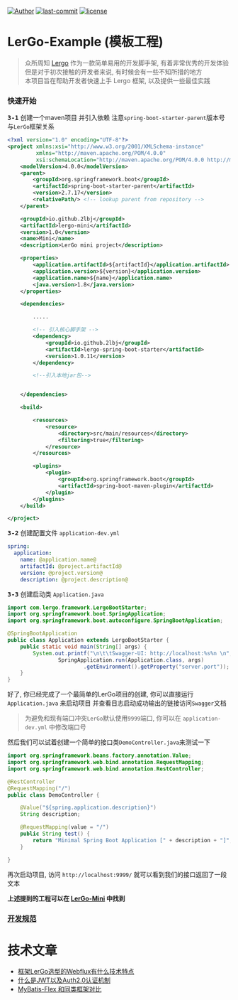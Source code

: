 [![Author](https://img.shields.io/badge/Author-hexLi-666699)](https://2lbj.github.io/)
[![last-commit](https://img.shields.io/github/last-commit/2lbj/lergo-spring-boot-starter)](https://github.com/2lbj/lergo-spring-boot-starter)
[![license](https://img.shields.io/badge/license-Apache%202.0-orange)](./LICENSE)

# LerGo-Example (模板工程)

> 众所周知 [Lergo](https://github.com/2lbj/lergo-spring-boot-starter) 作为一款简单易用的开发脚手架,
> 有着非常优秀的开发体验  
> 但是对于初次接触的开发者来说, 有时候会有一些不知所措的地方  
> 本项目旨在帮助开发者快速上手 Lergo 框架, 以及提供一些最佳实践

### 快速开始

<kbd>**3-1**</kbd> 创建一个maven项目 并引入依赖 注意`spring-boot-starter-parent`版本号与`LerGo`框架关系

```xml
<?xml version="1.0" encoding="UTF-8"?>
<project xmlns:xsi="http://www.w3.org/2001/XMLSchema-instance"
         xmlns="http://maven.apache.org/POM/4.0.0"
         xsi:schemaLocation="http://maven.apache.org/POM/4.0.0 http://maven.apache.org/xsd/maven-4.0.0.xsd">
    <modelVersion>4.0.0</modelVersion>
    <parent>
        <groupId>org.springframework.boot</groupId>
        <artifactId>spring-boot-starter-parent</artifactId>
        <version>2.7.17</version>
        <relativePath/> <!-- lookup parent from repository -->
    </parent>

    <groupId>io.github.2lbj</groupId>
    <artifactId>lergo-mini</artifactId>
    <version>1.0</version>
    <name>Mini</name>
    <description>LerGo mini project</description>

    <properties>
        <application.artifactId>${artifactId}</application.artifactId>
        <application.version>${version}</application.version>
        <application.name>${name}</application.name>
        <java.version>1.8</java.version>
    </properties>

    <dependencies>

        .....

        <!-- 引入核心脚手架 -->
        <dependency>
            <groupId>io.github.2lbj</groupId>
            <artifactId>lergo-spring-boot-starter</artifactId>
            <version>1.0.11</version>
        </dependency>

        <!--引入本地jar包-->


    </dependencies>

    <build>

        <resources>
            <resource>
                <directory>src/main/resources</directory>
                <filtering>true</filtering>
            </resource>
        </resources>

        <plugins>
            <plugin>
                <groupId>org.springframework.boot</groupId>
                <artifactId>spring-boot-maven-plugin</artifactId>
            </plugin>
        </plugins>
    </build>

</project>

```

<kbd>**3-2**</kbd> 创建配置文件 `application-dev.yml`

```yaml
spring:
  application:
    name: @application.name@
    artifactId: @project.artifactId@
    version: @project.version@
    description: @project.description@

```

<kbd>**3-3**</kbd> 创建启动类 `Application.java`

```java
import com.lergo.framework.LergoBootStarter;
import org.springframework.boot.SpringApplication;
import org.springframework.boot.autoconfigure.SpringBootApplication;

@SpringBootApplication
public class Application extends LergoBootStarter {
    public static void main(String[] args) {
        System.out.printf("\n\t\tSwagger-UI: http://localhost:%s%n \n",
                SpringApplication.run(Application.class, args)
                        .getEnvironment().getProperty("server.port"));
    }
}
```

好了, 你已经完成了一个最简单的LerGo项目的创建, 你可以直接运行 `Application.java` 来启动项目
并查看日志启动成功输出的链接访问`Swagger`文档
> 为避免和现有端口冲突`LerGo`默认使用`9999`端口, 你可以在 `application-dev.yml` 中修改端口号

然后我们可以试着创建一个简单的接口类`DemoController.java`来测试一下

```java
import org.springframework.beans.factory.annotation.Value;
import org.springframework.web.bind.annotation.RequestMapping;
import org.springframework.web.bind.annotation.RestController;

@RestController
@RequestMapping("/")
public class DemoController {

    @Value("${spring.application.description}")
    String description;

    @RequestMapping(value = "/")
    public String test() {
        return "Minimal Spring Boot Application [" + description + "]";
    }

}
```

再次启动项目, 访问 `http://localhost:9999/` 就可以看到我们的接口返回了一段文本

**上述提到的工程可以在 [LerGo-Mini](docs/LerGo-Mini) 中找到**

### [开发规范](RULES.md)

# 技术文章

* [框架LerGo选型的Webflux有什么技术特点](/docs/WebFlux/index.md)
* [什么是JWT以及Auth2.0认证机制](/docs/JWT_Auth2.0/index.md)
* [MyBatis-Flex 和同类框架对比](https://mybatis-flex.com/zh/intro/comparison.html)

